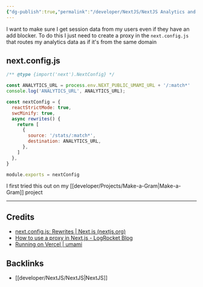 ```yaml
---
{"dg-publish":true,"permalink":"/developer/NextJS/NextJS Analytics and Add Blockers/","dgPassFrontmatter":true}
---
```


I want to make sure I get session data from my users even if they have an add blocker. To do this I just need to create a proxy in the `next.config.js` that routes my analytics data as if it's from the same domain

## next.config.js
```js
/** @type {import('next').NextConfig} */

const ANALYTICS_URL = process.env.NEXT_PUBLIC_UMAMI_URL + '/:match*'
console.log('ANALYTICS_URL', ANALYTICS_URL);

const nextConfig = {
  reactStrictMode: true,
  swcMinify: true,
  async rewrites() {
    return [
      {
        source: '/stats/:match*',
        destination: ANALYTICS_URL,
      },
    ]
  },
}

module.exports = nextConfig
```

I first tried this out on my [[developer/Projects/Make-a-Gram\|Make-a-Gram]] project

---
## Credits
- [next.config.js: Rewrites | Next.js (nextjs.org)](https://nextjs.org/docs/api-reference/next.config.js/rewrites)
- [How to use a proxy in Next.js - LogRocket Blog](https://blog.logrocket.com/how-to-use-proxy-next-js/)
- [Running on Vercel | umami](https://umami.is/docs/running-on-vercel)

## Backlinks
- [[developer/NextJS/NextJS\|NextJS]]